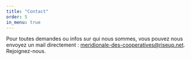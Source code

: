 ```yaml
---
title: "Contact"
order: 5
in_menu: true
---
```

Pour toutes demandes ou infos sur qui nous sommes, vous pouvez nous envoyez un mail directement : meridionale-des-cooperatives@riseup.net. 
Rejoignez-nous.

